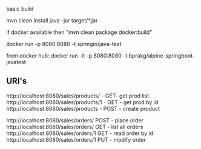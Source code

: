 basic build

mvn clean install
java -jar target/*.jar

if docker available then "mvn clean package docker:build"

docker run -p 8080:8080 -t springio/java-test

from docker hub: docker run -it -p 8080:8080 -t bprakg/alpine-springboot-javatest

URI's
--------------
http://localhost:8080/sales/products/ - GET- get prod list
http://localhost:8080/sales/products/1 - GET - get prod by id
http://localhost:8080/sales/products - POST - create product

http://localhost:8080/sales/orders/ POST - place order
http://localhost:8080/sales/orders/ GET - list all orders
http://localhost:8080/sales/orders/1 GET - read order by id
http://localhost:8080/sales/orders/1 PUT - modify order